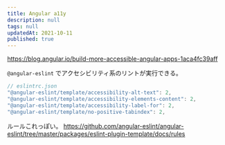 ```yaml
---
title: Angular a11y
description: null
tags: null
updatedAt: 2021-10-11
published: true
---
```


https://blog.angular.io/build-more-accessible-angular-apps-1aca4fc39aff

`@angular-eslint` でアクセシビリティ系のリントが実行できる。

```js
// eslintrc.json
"@angular-eslint/template/accessibility-alt-text": 2,
"@angular-eslint/template/accessibility-elements-content": 2,
"@angular-eslint/template/accessibility-label-for": 2,
"@angular-eslint/template/no-positive-tabindex": 2,
```

ルールこれっぽい。
https://github.com/angular-eslint/angular-eslint/tree/master/packages/eslint-plugin-template/docs/rules
